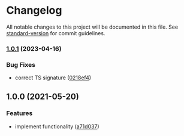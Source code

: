 # Changelog

All notable changes to this project will be documented in this file. See [standard-version](https://github.com/conventional-changelog/standard-version) for commit guidelines.

### [1.0.1](https://github.com/brunoscopelliti/css-class/compare/v1.0.0...v1.0.1) (2023-04-16)


### Bug Fixes

* correct TS signature ([0218ef4](https://github.com/brunoscopelliti/css-class/commits/0218ef4f42395106d5b1d2c64dffe462da74f1d1))

## 1.0.0 (2021-05-20)


### Features

* implement functionality ([a71d037](https://github.com/brunoscopelliti/css-class/commits/a71d0378d8a53ce7b578880933563284987feff5))
